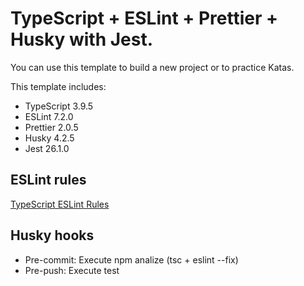 # TypeScript + ESLint + Prettier + Husky with Jest. 

You can use this template to build a new project or to practice Katas.

This template includes:
* TypeScript 3.9.5
* ESLint 7.2.0
* Prettier 2.0.5
* Husky 4.2.5
* Jest 26.1.0

## ESLint rules
[TypeScript ESLint Rules](https://github.com/typescript-eslint/typescript-eslint/tree/master/packages/eslint-plugin)

## Husky hooks
* Pre-commit: Execute npm analize (tsc + eslint --fix)
* Pre-push: Execute test